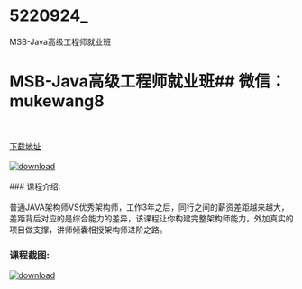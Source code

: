 # 5220924_
MSB-Java高级工程师就业班
# MSB-Java高级工程师就业班## 微信：mukewang8
<br/></br>[下载地址](http://www.36tz.cn/article/5220924 "下载地址")
<br/></br>[![download](http://36tz.cn/muke_img/2021_08_1-73-300x195.png "下载地址")](http://www.36tz.cn/article/5220924 "下载地址")
<br/></br>### 课程介绍:<br/></br>普通JAVA架构师VS优秀架构师，工作3年之后，同行之间的薪资差距越来越大，差距背后对应的是综合能力的差异，该课程让你构建完整架构师能力，外加真实的项目做支撑，讲师倾囊相授架构师进阶之路。

### 课程截图:
[![download](http://36tz.cn/muke_img/2021_08_2-73.png "下载地址")](http://www.36tz.cn/article/5220924 "下载地址")
